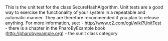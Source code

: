 This is the unit test for the class SecureHashAlgorithm. Unit tests are a good way to exercise the functionality of your system in a repeatable and automatic manner. They are therefore recommended if you plan to release anything. For more information, see: 
	- http://www.c2.com/cgi/wiki?UnitTest
	- there is a chapter in the PharoByExample book (http://pharobyexample.org)
	- the sunit class category